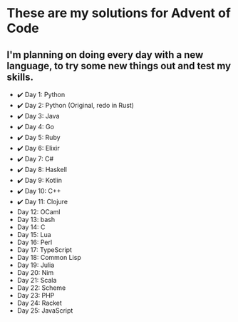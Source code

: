 # These are my solutions for Advent of Code

## I'm planning on doing every day with a new language, to try some new things out and test my skills.

* ✔️ Day 1: Python
* ✔️ Day 2: Python (Original, redo in Rust)
* ✔️ Day 3: Java
* ✔️ Day 4: Go
* ✔️ Day 5: Ruby
* ✔️ Day 6: Elixir
* ✔️ Day 7: C#
* ✔️ Day 8: Haskell
* ✔️ Day 9: Kotlin
* ✔️ Day 10: C++
* ✔️ Day 11: Clojure
* Day 12: OCaml
* Day 13: bash
* Day 14: C
* Day 15: Lua
* Day 16: Perl
* Day 17: TypeScript
* Day 18: Common Lisp
* Day 19: Julia
* Day 20: Nim
* Day 21: Scala
* Day 22: Scheme
* Day 23: PHP
* Day 24: Racket
* Day 25: JavaScript
